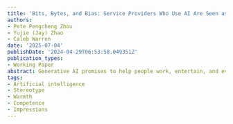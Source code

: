 ```yaml
---
title: 'Bits, Bytes, and Bias: Service Providers Who Use AI Are Seen as Cold and Incompetent'
authors:
- Pete Pengcheng Zhou
- Yujie (Jay) Zhao
- Caleb Warren
date: '2025-07-04'
publishDate: '2024-04-29T06:53:58.049351Z'
publication_types:
- Working Paper
abstract: Generative AI promises to help people work, entertain, and even socialize better, and it has quickly been adopted by consumers and employees across demographic categories, lifestyles, and industries. Yet, we lack an understanding of how AI use influences consumers’ relationships and judgments of others. Does AI use enhance or diminish the reputation of service providers, physicians, entrepreneurs, and other employees? Seven studies (total N = 3,571, six preregistered) uncovered a consistent pattern: consumers view workers who use AI as    being both less warm and less competent. These negative impressions reduce consumers’ willingness to follow the advice of doctors who use AI and support non-profit founders who use AI. The impressions are also persistent; consumers continue to perceive AI users as less warm and competent even after reading about how AI can help them better perform their work. Our research advances theory and practice by illustrating a challenge faced by businesses and employees who use AI: even when AI improves service quality, consumers may avoid using services when the providers use AI because they have a less favorable impression of the service provider.
tags:
- Artificial intelligence
- Stereotype
- Warmth
- Competence
- Impressions
---
```

